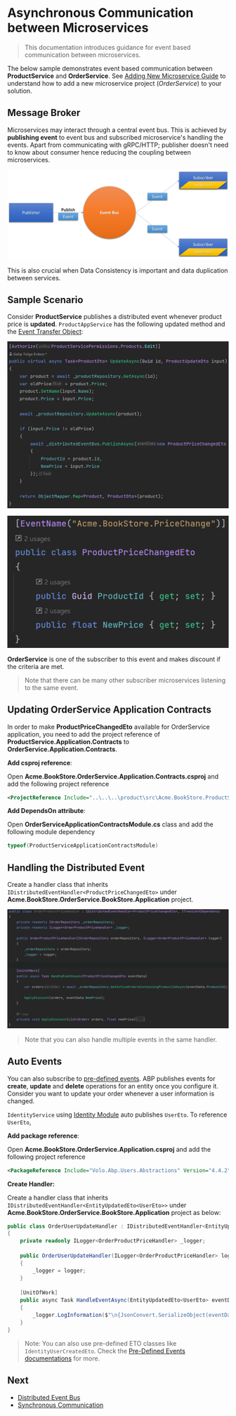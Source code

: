 # Asynchronous Communication between Microservices

> This documentation introduces guidance for event based communication between microservices. 

The below sample demonstrates event based communication between **ProductService** and **OrderService**. See [Adding New Microservice Guide](add-microservice.md) to understand how to add a new microservice project (_OrderService_) to your solution.



## Message Broker

Microservices may interact through a central event bus. This is achieved by **publishing event** to event bus and subscribed microservice's handling the events. Apart from communicating with gRPC/HTTP; publisher doesn't need to know about consumer hence reducing the coupling between microservices.


![Event Bus](../../images/eventbus.png)


This is also crucial when Data Consistency is important and data duplication between services.



## Sample Scenario

Consider **ProductService** publishes a distributed event whenever product price is **updated**. `ProductAppService` has the following updated method and the [Event Transfer Object](https://docs.abp.io/en/abp/latest/Distributed-Event-Bus#event-transfer-object):

![Publishing product price change event](../../images/product-price-changed-event.png)

![Publishing product price change ETO](../../images/product-price-changed-eto.png)

 **OrderService** is one of the subscriber to this event and makes discount if the criteria are met. 

> Note that there can be many other subscriber microservices listening to the same event.



## Updating OrderService Application Contracts

In order to make **ProductPriceChangedEto** available for OrderService application, you need to add the project reference of **ProductService.Application.Contracts** to **OrderService.Application.Contracts**.

**Add csproj reference**:

Open **Acme.BookStore.OrderService.Application.Contracts.csproj** and add the following project reference

```xml
<ProjectReference Include="..\..\..\product\src\Acme.BookStore.ProductService.Application.Contracts\Acme.BookStore.ProductService.Application.Contracts.csproj" />
```

**Add DependsOn attribute**:

Open **OrderServiceApplicationContractsModule.cs** class and add the following module dependency

```csharp
typeof(ProductServiceApplicationContractsModule)
```



## Handling the Distributed Event

Create a handler class that inherits `IDistributedEventHandler<ProductPriceChangedEto>` under **Acme.BookStore.OrderService.BookStore.Application** project.


![Handling product price changed ETO](../../images/handling-product-price-changed-eto.png)


> Note that you can also handle multiple events in the same handler.



## Auto Events

You can also subscribe to [pre-defined events](https://docs.abp.io/en/abp/latest/Distributed-Event-Bus#pre-defined-events). ABP publishes events for **create**, **update** and **delete** operations for an entity once you configure it. Consider you want to update your order whenever a user information is changed.

`IdentityService` using [Identity Module](https://docs.abp.io/en/abp/latest/Modules/Identity#distributed-events) auto publishes `UserEto`. To reference `UserEto`, 

**Add package reference**:

Open **Acme.BookStore.OrderService.Application.csproj** and add the following project reference

```xml
<PackageReference Include="Volo.Abp.Users.Abstractions" Version="4.4.2" />
```

**Create Handler:**

Create a handler class that inherits `IDistributedEventHandler<EntityUpdatedEto<UserEto>>` under **Acme.BookStore.OrderService.BookStore.Application** project as below:

```csharp
public class OrderUserUpdateHandler : IDistributedEventHandler<EntityUpdatedEto<UserEto>>,ITransientDependency
{
    private readonly ILogger<OrderProductPriceHandler> _logger;

    public OrderUserUpdateHandler(ILogger<OrderProductPriceHandler> logger)
    {
        _logger = logger;
    }

    [UnitOfWork]
    public async Task HandleEventAsync(EntityUpdatedEto<UserEto> eventData)
    {
        _logger.LogInformation($"\n{JsonConvert.SerializeObject(eventData.Entity)}");
    }
}
```

> Note: You can also use pre-defined ETO classes like `IdentityUserCreatedEto`. Check the [Pre-Defined Events documentations](https://docs.abp.io/en/abp/latest/Distributed-Event-Bus#pre-defined-events) for more.



## Next

- [Distributed Event Bus](https://docs.abp.io/en/abp/latest/Distributed-Event-Bus)
- [Synchronous Communication](synchronous-interservice-communication.md)
